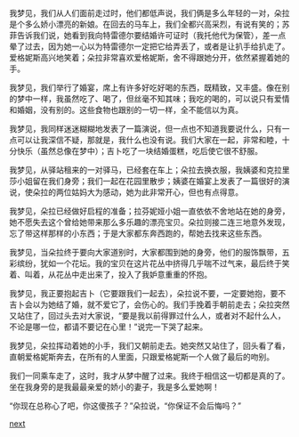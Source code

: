 
我梦见，我们从人们面前走过时，他们都低声说，我们俩是多么年轻的一对，朵拉是个多么娇小漂亮的新娘。在回去的马车上，我们全都兴高采烈，有说有笑的；苏菲告诉我们说，她看到我向特雷德尔要结婚许可证时（我托他代为保管），差一点晕了过去，因为她一心以为特雷德尔一定把它给弄丢了，或者是让扒手给扒走了。爱格妮斯高兴地笑着；朵拉非常喜欢爱格妮斯，舍不得跟她分开，依然紧握着她的手。

我梦见，我们举行了婚宴，席上有许多好吃好喝的东西，既精致，又丰盛。像在别的梦中一样，我虽然吃了、喝了，但丝毫不知其味；我吃的喝的，可以说只有爱情和婚姻，没有别的。这些食物也跟别的一切一样，全不能信以为真。

我梦见，我同样迷迷糊糊地发表了一篇演说，但一点也不知道我要说什么，只有一点可以让我深信不疑，那就是，我什么也没有说。我们大家在一起，非常和睦，十分快乐（虽然总像在梦中）；吉卜吃了一块结婚蛋糕，吃后使它很不舒服。

我梦见，从驿站租来的一对驿马，已经套在车上；朵拉去换衣服，我姨婆和克拉里莎小姐留在我们身旁；我们一起在花园里散步；姨婆在婚宴上发表了一篇很好的演说，使朵拉的两位姑妈大为感动，她为此非常开心，但也有点得意。

我梦见，朵拉已经做好启程的准备；拉芬妮娅小姐一直依依不舍地站在她的身旁，她不愿失去这个曾给她带来那么多乐趣的漂亮宝贝。朵拉则接二连三地意外发现，忘了带这样那样的小东西；于是大家都东奔西跑的，帮她去找来这些东西。

我梦见，当朵拉终于要向大家道别时，大家都围到她的身旁，他们的服饰飘带，五彩缤纷，犹如一个花坛。我的宝贝在这片花丛中挤得几乎喘不过气来，最后终于笑着、叫着，从花丛中走出来了，投入了我妒意重重的怀抱。

我梦见，我正要抱起吉卜（它要跟我们一起去），朵拉说不要，一定要她抱，要不吉卜会以为她结了婚，就不爱它了，会伤心的。我们手挽着手朝前走去；朵拉突然又站住了，回过头去对大家说，“要是我以前得罪过什么人，或者对不起什么人，不论是哪一位，都请不要记在心里！”说完一下哭了起来。

我梦见，朵拉挥动着她的小手，我们又朝前走去。她突然又站住了，回头看了看，直朝爱格妮斯奔去，在所有的人里面，只跟爱格妮斯一个人做了最后的吻别。

我们一同乘车走了，这时，我才从梦中醒了过来。我终于相信这一切都是真的了。坐在我身旁的是我最最亲爱的娇小的妻子，我是多么爱她啊！

“你现在总称心了吧，你这傻孩子？”朵拉说，“你保证不会后悔吗？”

[next](page558.md)